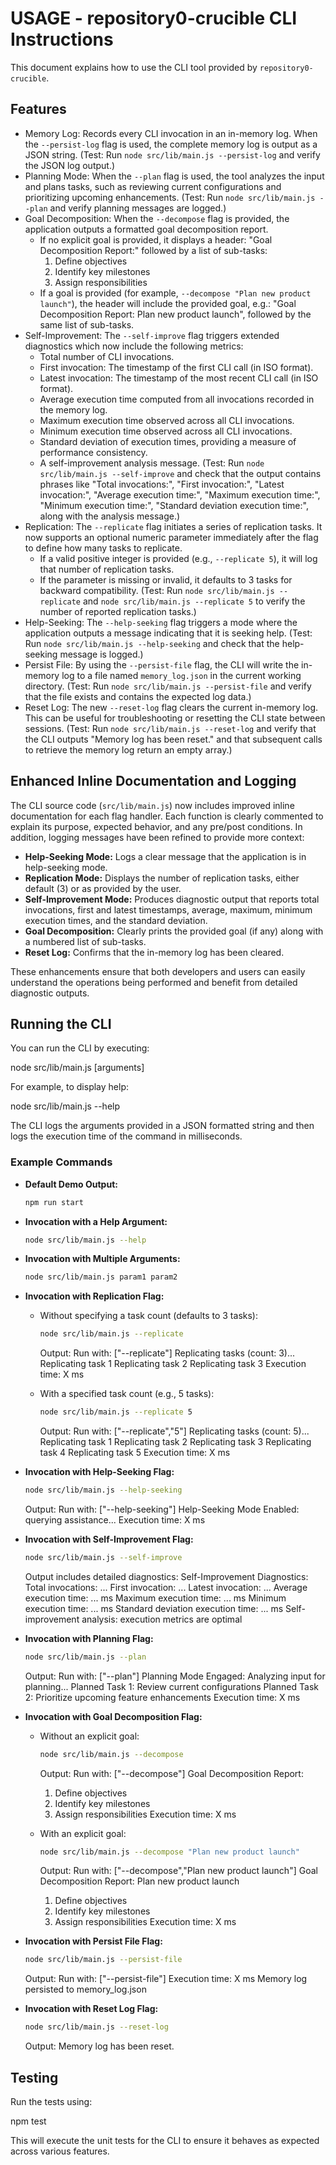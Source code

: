 # USAGE - repository0-crucible CLI Instructions

This document explains how to use the CLI tool provided by `repository0-crucible`.

## Features

- Memory Log: Records every CLI invocation in an in-memory log. When the `--persist-log` flag is used, the complete memory log is output as a JSON string. (Test: Run `node src/lib/main.js --persist-log` and verify the JSON log output.)
- Planning Mode: When the `--plan` flag is used, the tool analyzes the input and plans tasks, such as reviewing current configurations and prioritizing upcoming enhancements. (Test: Run `node src/lib/main.js --plan` and verify planning messages are logged.)
- Goal Decomposition: When the `--decompose` flag is provided, the application outputs a formatted goal decomposition report.
  - If no explicit goal is provided, it displays a header: "Goal Decomposition Report:" followed by a list of sub-tasks:
    1. Define objectives
    2. Identify key milestones
    3. Assign responsibilities
  - If a goal is provided (for example, `--decompose "Plan new product launch"`), the header will include the provided goal, e.g.: "Goal Decomposition Report: Plan new product launch", followed by the same list of sub-tasks.
- Self-Improvement: The `--self-improve` flag triggers extended diagnostics which now include the following metrics:
  - Total number of CLI invocations.
  - First invocation: The timestamp of the first CLI call (in ISO format).
  - Latest invocation: The timestamp of the most recent CLI call (in ISO format).
  - Average execution time computed from all invocations recorded in the memory log.
  - Maximum execution time observed across all CLI invocations.
  - Minimum execution time observed across all CLI invocations.
  - Standard deviation of execution times, providing a measure of performance consistency.
  - A self-improvement analysis message.
  (Test: Run `node src/lib/main.js --self-improve` and check that the output contains phrases like "Total invocations:", "First invocation:", "Latest invocation:", "Average execution time:", "Maximum execution time:", "Minimum execution time:", "Standard deviation execution time:", along with the analysis message.)
- Replication: The `--replicate` flag initiates a series of replication tasks. It now supports an optional numeric parameter immediately after the flag to define how many tasks to replicate.
  - If a valid positive integer is provided (e.g., `--replicate 5`), it will log that number of replication tasks.
  - If the parameter is missing or invalid, it defaults to 3 tasks for backward compatibility.
  (Test: Run `node src/lib/main.js --replicate` and `node src/lib/main.js --replicate 5` to verify the number of reported replication tasks.)
- Help-Seeking: The `--help-seeking` flag triggers a mode where the application outputs a message indicating that it is seeking help. (Test: Run `node src/lib/main.js --help-seeking` and check that the help-seeking message is logged.)
- Persist File: By using the `--persist-file` flag, the CLI will write the in-memory log to a file named `memory_log.json` in the current working directory. (Test: Run `node src/lib/main.js --persist-file` and verify that the file exists and contains the expected log data.)
- Reset Log: The new `--reset-log` flag clears the current in-memory log. This can be useful for troubleshooting or resetting the CLI state between sessions.
  (Test: Run `node src/lib/main.js --reset-log` and verify that the CLI outputs "Memory log has been reset." and that subsequent calls to retrieve the memory log return an empty array.)

## Enhanced Inline Documentation and Logging

The CLI source code (`src/lib/main.js`) now includes improved inline documentation for each flag handler. Each function is clearly commented to explain its purpose, expected behavior, and any pre/post conditions. In addition, logging messages have been refined to provide more context:

- **Help-Seeking Mode:** Logs a clear message that the application is in help-seeking mode.
- **Replication Mode:** Displays the number of replication tasks, either default (3) or as provided by the user.
- **Self-Improvement Mode:** Produces diagnostic output that reports total invocations, first and latest timestamps, average, maximum, minimum execution times, and the standard deviation.
- **Goal Decomposition:** Clearly prints the provided goal (if any) along with a numbered list of sub-tasks.
- **Reset Log:** Confirms that the in-memory log has been cleared.

These enhancements ensure that both developers and users can easily understand the operations being performed and benefit from detailed diagnostic outputs.

## Running the CLI

You can run the CLI by executing:

  node src/lib/main.js [arguments]

For example, to display help:

  node src/lib/main.js --help

The CLI logs the arguments provided in a JSON formatted string and then logs the execution time of the command in milliseconds.

### Example Commands

- **Default Demo Output:**
  ```bash
  npm run start
  ```

- **Invocation with a Help Argument:**
  ```bash
  node src/lib/main.js --help
  ```

- **Invocation with Multiple Arguments:**
  ```bash
  node src/lib/main.js param1 param2
  ```

- **Invocation with Replication Flag:**
  - Without specifying a task count (defaults to 3 tasks):
    ```bash
    node src/lib/main.js --replicate
    ```
    Output:
    Run with: ["--replicate"]
    Replicating tasks (count: 3)...
    Replicating task 1
    Replicating task 2
    Replicating task 3
    Execution time: X ms
  
  - With a specified task count (e.g., 5 tasks):
    ```bash
    node src/lib/main.js --replicate 5
    ```
    Output:
    Run with: ["--replicate","5"]
    Replicating tasks (count: 5)...
    Replicating task 1
    Replicating task 2
    Replicating task 3
    Replicating task 4
    Replicating task 5
    Execution time: X ms

- **Invocation with Help-Seeking Flag:**
  ```bash
  node src/lib/main.js --help-seeking
  ```
  Output:
  Run with: ["--help-seeking"]
  Help-Seeking Mode Enabled: querying assistance...
  Execution time: X ms

- **Invocation with Self-Improvement Flag:**
  ```bash
  node src/lib/main.js --self-improve
  ```
  Output includes detailed diagnostics:
  Self-Improvement Diagnostics:
  Total invocations: ...
  First invocation: ...
  Latest invocation: ...
  Average execution time: ... ms
  Maximum execution time: ... ms
  Minimum execution time: ... ms
  Standard deviation execution time: ... ms
  Self-improvement analysis: execution metrics are optimal

- **Invocation with Planning Flag:**
  ```bash
  node src/lib/main.js --plan
  ```
  Output:
  Run with: ["--plan"]
  Planning Mode Engaged: Analyzing input for planning...
  Planned Task 1: Review current configurations
  Planned Task 2: Prioritize upcoming feature enhancements
  Execution time: X ms

- **Invocation with Goal Decomposition Flag:**
  - Without an explicit goal:
    ```bash
    node src/lib/main.js --decompose
    ```
    Output:
    Run with: ["--decompose"]
    Goal Decomposition Report:
    1. Define objectives
    2. Identify key milestones
    3. Assign responsibilities
    Execution time: X ms
  
  - With an explicit goal:
    ```bash
    node src/lib/main.js --decompose "Plan new product launch"
    ```
    Output:
    Run with: ["--decompose","Plan new product launch"]
    Goal Decomposition Report: Plan new product launch
    1. Define objectives
    2. Identify key milestones
    3. Assign responsibilities
    Execution time: X ms

- **Invocation with Persist File Flag:**
  ```bash
  node src/lib/main.js --persist-file
  ```
  Output:
  Run with: ["--persist-file"]
  Execution time: X ms
  Memory log persisted to memory_log.json

- **Invocation with Reset Log Flag:**
  ```bash
  node src/lib/main.js --reset-log
  ```
  Output:
  Memory log has been reset.

## Testing

Run the tests using:

  npm test

This will execute the unit tests for the CLI to ensure it behaves as expected across various features.
